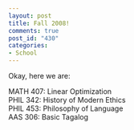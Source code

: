 ```yaml
--- 
layout: post
title: Fall 2008!
comments: true
post_id: "430"
categories:
- School
---
```

<p>Okay, here we are:</p>

<p>
MATH 407: Linear Optimization<br />
PHIL 342: History of Modern Ethics<br />
PHIL 453: Philosophy of Language<br />
AAS 306: Basic Tagalog</p>
